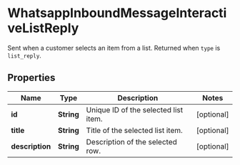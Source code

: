 

# WhatsappInboundMessageInteractiveListReply

Sent when a customer selects an item from a list. Returned when `type` is `list_reply`.

## Properties

| Name | Type | Description | Notes |
|------------ | ------------- | ------------- | -------------|
|**id** | **String** | Unique ID of the selected list item. |  [optional] |
|**title** | **String** | Title of the selected list item. |  [optional] |
|**description** | **String** | Description of the selected row. |  [optional] |



